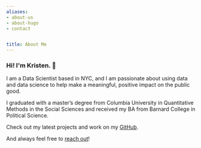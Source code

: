 ```yaml
---
aliases:
- about-us
- about-hugo
- contact


title: About Me
---
```



### Hi! I'm Kristen. 👋

I am a Data Scientist based in NYC, and I am passionate about using data and data science to help make a meaningful, positive impact on the public good.

I graduated with a master’s degree from Columbia University in Quantitative Methods in the Social Sciences and received my BA from Barnard College in Political Science.

Check out my latest projects and work on my [GitHub](https://github.com/kkakey).

And always feel free to [reach out](kka2120@columbia.edu)!
